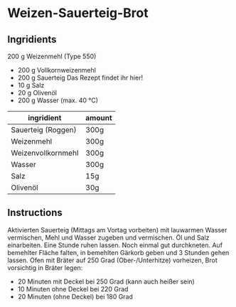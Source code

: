 # Weizen-Sauerteig-Brot

## Ingridients


200 g Weizenmehl (Type 550)
- 200 g Vollkornweizenmehl
- 200 g Sauerteig  Das Rezept findet ihr hier!
- 10 g Salz
- 20 g Olivenöl
- 200 g Wasser (max. 40 °C)


| ingridient | amount |
|-|-|
| Sauerteig (Roggen) | 300g |
| Weizenmehl | 300g |
| Weizenvollkornmehl | 300g |
| Wasser | 300g |
| Salz | 15g |
| Olivenöl | 30g |

## Instructions

Aktivierten Sauerteig (Mittags am Vortag vorbeiten) mit lauwarmen Wasser vermischen, Mehl und Wasser zugeben und vermischen. Öl und Salz einarbeiten. Eine Stunde ruhen lassen.
Noch einmal gut durchkneten. Auf bemehlter Fläche falten, in bemehlten Gärkorb geben und 3 Stunden gehen lassen.
Ofen mit Bräter auf 250 Grad (Ober-/Unterhitze) vorheizen, Brot vorsichtig in Bräter legen:
* 20 Minuten mit Deckel bei 250 Grad (kann auch heißer sein)
* 10 Minuten ohne Deckel bei 220 Grad
* 20 Minuten (ohne Deckel) bei 180 Grad
